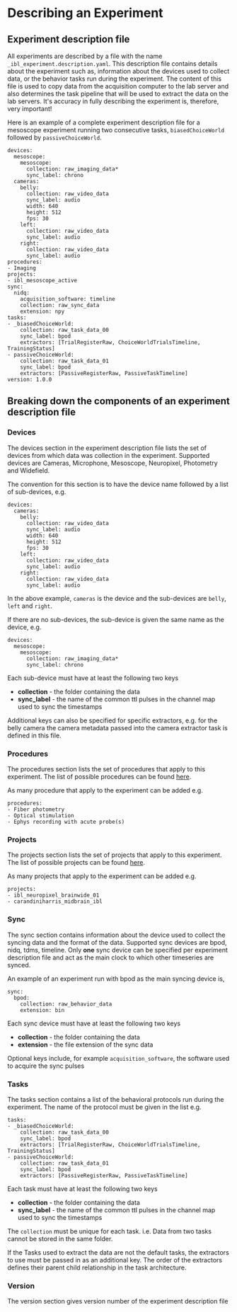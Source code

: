 # Describing an Experiment

## Experiment description file
All experiments are described by a file with the name `_ibl_experiment.description.yaml`. 
This description file contains details about the experiment such as, information about the devices used to collect data,
or the behavior tasks run during the experiment. The content of this file is used to copy data from 
the acquisition computer to the lab server and also determines the task pipeline that will be 
used to extract the data on the lab servers. It's accuracy in fully describing the experiment
is, therefore, very important!

Here is an example of a complete experiment description file for a mesoscope experiment running
two consecutive tasks, `biasedChoiceWorld` followed by `passiveChoiceWorld`. 

```
devices:
  mesoscope:
    mesoscope:
      collection: raw_imaging_data*
      sync_label: chrono
  cameras:
    belly:
      collection: raw_video_data
      sync_label: audio
      width: 640
      height: 512
      fps: 30
    left:
      collection: raw_video_data
      sync_label: audio
    right:
      collection: raw_video_data
      sync_label: audio
procedures:
- Imaging
projects:
- ibl_mesoscope_active
sync:
  nidq:
    acquisition_software: timeline
    collection: raw_sync_data
    extension: npy
tasks:
- _biasedChoiceWorld:
    collection: raw_task_data_00
    sync_label: bpod
    extractors: [TrialRegisterRaw, ChoiceWorldTrialsTimeline, TrainingStatus]
- passiveChoiceWorld:
    collection: raw_task_data_01
    sync_label: bpod
    extractors: [PassiveRegisterRaw, PassiveTaskTimeline]
version: 1.0.0
```

## Breaking down the components of an experiment description file

### Devices
The devices section in the experiment description file lists the set of devices from which data was collection in
the experiment. Supported devices are Cameras, Microphone, Mesoscope, Neuropixel, Photometry and Widefield.

The convention for this section is to have the device name followed by a list of sub-devices, e.g.
```
devices:
  cameras:
    belly:
      collection: raw_video_data
      sync_label: audio
      width: 640
      height: 512
      fps: 30
    left:
      collection: raw_video_data
      sync_label: audio
    right:
      collection: raw_video_data
      sync_label: audio

```

In the above example, `cameras` is the device and the sub-devices are `belly`, `left` and `right`.

If there are no sub-devices, the sub-device is given the same name as the device, e.g.

```
devices:
  mesoscope:
    mesoscope:
      collection: raw_imaging_data*
      sync_label: chrono
```

Each sub-device must have at least the following two keys
- **collection** - the folder containing the data
- **sync_label** - the name of the common ttl pulses in the channel map used to sync the timestamps

Additional keys can also be specified for specific extractors, e.g. for the belly camera the camera 
metadata passed into the camera extractor task is defined in this file.

### Procedures

The procedures section lists the set of procedures that apply to this experiment. The list of possible
procedures can be found [here](https://alyx.internationalbrainlab.org/admin/actions/proceduretype/).

As many procedure that apply to the experiment can be added e.g.
```
procedures:
- Fiber photometry
- Optical stimulation
- Ephys recording with acute probe(s)
```

### Projects

The projects section lists the set of projects that apply to this experiment. The list of possible projects
can be found [here](https://alyx.internationalbrainlab.org/admin/subjects/project/).

As many projects that apply to the experiment can be added e.g.
```
projects:
- ibl_neuropixel_brainwide_01
- carandiniharris_midbrain_ibl

```
### Sync
The sync section contains information about the device used to collect the syncing data and the format of the data.
Supported sync devices are bpod, nidq, tdms, timeline. Only **one** sync device can be specified per experiment
description file and act as the main clock to which other timeseries are synced.

An example of an experiment run with bpod as the main syncing device is, 

```
sync:
  bpod:
    collection: raw_behavior_data
    extension: bin

```

Each sync device must have at least the following two keys
- **collection** - the folder containing the data
- **extension** - the file extension of the sync data

Optional keys include, for example `acquisition_software`, the software used to acquire the sync pulses

### Tasks

The tasks section contains a list of the behavioral protocols run during the experiment. The name of the
protocol must be given in the list e.g.
```
tasks:
- _biasedChoiceWorld:
    collection: raw_task_data_00
    sync_label: bpod
    extractors: [TrialRegisterRaw, ChoiceWorldTrialsTimeline, TrainingStatus]
- passiveChoiceWorld:
    collection: raw_task_data_01
    sync_label: bpod
    extractors: [PassiveRegisterRaw, PassiveTaskTimeline]
```

Each task must have at least the following two keys
- **collection** - the folder containing the data
- **sync_label** - the name of the common ttl pulses in the channel map used to sync the timestamps

The `collection` must be unique for each task. i.e. Data from two tasks cannot be stored in the same folder.

If the Tasks used to extract the data are not the default tasks, the extractors to use must be passed in
as an additional key. The order of the extractors defines their parent child relationship in the task architecture.

### Version
The version section gives version number of the experiment description file








